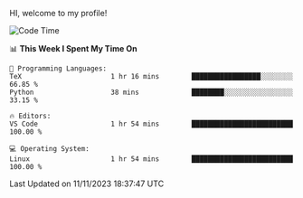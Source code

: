 HI, welcome to my profile!
<!--START_SECTION:waka-->
![Code Time](http://img.shields.io/badge/Code%20Time-1%2C795%20hrs%2047%20mins-blue)

📊 **This Week I Spent My Time On** 

```text
💬 Programming Languages: 
TeX                      1 hr 16 mins        █████████████████░░░░░░░░   66.85 % 
Python                   38 mins             ████████░░░░░░░░░░░░░░░░░   33.15 % 

🔥 Editors: 
VS Code                  1 hr 54 mins        █████████████████████████   100.00 % 

💻 Operating System: 
Linux                    1 hr 54 mins        █████████████████████████   100.00 % 
```


 Last Updated on 11/11/2023 18:37:47 UTC
<!--END_SECTION:waka-->
